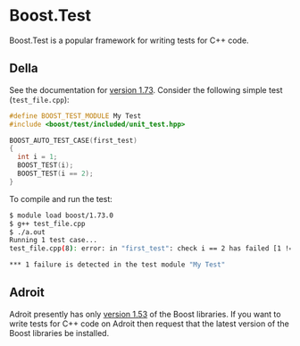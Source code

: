 # Boost.Test

Boost.Test is a popular framework for writing tests for C++ code.

## Della

See the documentation for [version 1.73](https://www.boost.org/doc/libs/1_73_0/libs/test/doc/html/boost_test/intro.html). Consider the following simple test (`test_file.cpp`):

```C++
#define BOOST_TEST_MODULE My Test
#include <boost/test/included/unit_test.hpp>

BOOST_AUTO_TEST_CASE(first_test)
{
  int i = 1;
  BOOST_TEST(i);
  BOOST_TEST(i == 2);
}
```

To compile and run the test:

```bash
$ module load boost/1.73.0
$ g++ test_file.cpp 
$ ./a.out 
Running 1 test case...
test_file.cpp(8): error: in "first_test": check i == 2 has failed [1 != 2]

*** 1 failure is detected in the test module "My Test" 
```

## Adroit

Adroit presently has only [version 1.53](https://www.boost.org/doc/libs/1_53_0/libs/test/doc/html/index.html) of the Boost libraries. If you want to write tests for C++ code on Adroit then request that the latest version of the Boost libraries be installed.
